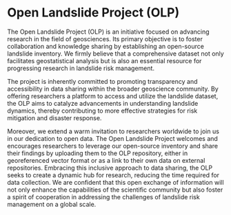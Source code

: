 # Open Landslide Project (OLP)

The Open Landslide Project (OLP) is an initiative focused on advancing research in the field of geosciences. Its primary objective is to foster collaboration and knowledge sharing by establishing an open-source landslide inventory. We firmly believe that a comprehensive dataset not only facilitates geostatistical analysis but is also an essential resource for progressing research in landslide risk management.

The project is inherently committed to promoting transparency and accessibility in data sharing within the broader geoscience community. By offering researchers a platform to access and utilize the landslide dataset, the OLP aims to catalyze advancements in understanding landslide dynamics, thereby contributing to more effective strategies for risk mitigation and disaster response.

Moreover, we extend a warm invitation to researchers worldwide to join us in our dedication to open data. The Open Landslide Project welcomes and encourages researchers to leverage our open-source inventory and share their findings by uploading them to the OLP repository, either in georeferenced vector format or as a link to their own data on external repositories. Embracing this inclusive approach to data sharing, the OLP seeks to create a dynamic hub for research, reducing the time required for data collection. We are confident that this open exchange of information will not only enhance the capabilities of the scientific community but also foster a spirit of cooperation in addressing the challenges of landslide risk management on a global scale.
